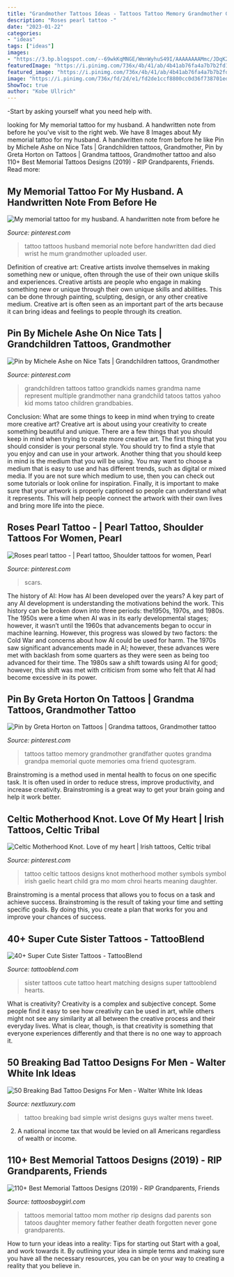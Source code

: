 ```yaml
---
title: "Grandmother Tattoos Ideas - Tattoos Tattoo Memory Grandmother Grandfather Quotes Grandma Grandpa Memorial Quote Memories Oma Friend Quotesgram"
description: "Roses pearl tattoo -"
date: "2023-01-22"
categories:
- "ideas"
tags: ["ideas"]
images:
- "https://3.bp.blogspot.com/--69wkKqMNGE/WmnWyhuS49I/AAAAAAAAMmc/JDqK2kfJD_ERS23ar3cOV_lBkGndlUtlQCLcBGAs/s1600/mother%2Bmemorial%2Btattoos.JPG"
featuredImage: "https://i.pinimg.com/736x/4b/41/ab/4b41ab76fa4a7b7b2fd196403f9d9bf5--grandchildren-grandkids.jpg"
featured_image: "https://i.pinimg.com/736x/4b/41/ab/4b41ab76fa4a7b7b2fd196403f9d9bf5--grandchildren-grandkids.jpg"
image: "https://i.pinimg.com/736x/fd/2d/e1/fd2de1ccf8800cc0d36f738701edbb27.jpg"
ShowToc: true
author: "Kobe Ullrich"
---
```



-Start by asking yourself what you need help with.

	

		
looking for My memorial tattoo for my husband. A handwritten note from before he you've visit to the right web. We have 8 Images about My memorial tattoo for my husband. A handwritten note from before he like Pin by Michele Ashe on Nice Tats | Grandchildren tattoos, Grandmother, Pin by Greta Horton on Tattoos | Grandma tattoos, Grandmother tattoo and also 110+ Best Memorial Tattoos Designs (2019) - RIP Grandparents, Friends. Read more:
		
    
## My Memorial Tattoo For My Husband. A Handwritten Note From Before He

<img loading=lazy src="https://i.pinimg.com/736x/b3/5e/6c/b35e6c692cc1bf5ab80b311de43eed63--my-grandmother-grandmothers.jpg?b=t" onerror="this.onerror=null;this.src='https://tse4.mm.bing.net/th?id=OIP.1dCmCPd9i0ZUq2IKBqjP5QHaJ4&amp;pid=15.1';" alt="My memorial tattoo for my husband. A handwritten note from before he">

_Source: pinterest.com_

>tattoo tattoos husband memorial note before handwritten dad died wrist he mum grandmother uploaded user. 

	

Definition of creative art: Creative artists involve themselves in making something new or unique, often through the use of their own unique skills and experiences.
Creative artists are people who engage in making something new or unique through their own unique skills and abilities. This can be done through painting, sculpting, design, or any other creative medium. Creative art is often seen as an important part of the arts because it can bring ideas and feelings to people through its creation.

    
## Pin By Michele Ashe On Nice Tats | Grandchildren Tattoos, Grandmother

<img loading=lazy src="https://i.pinimg.com/736x/4b/41/ab/4b41ab76fa4a7b7b2fd196403f9d9bf5--grandchildren-grandkids.jpg" onerror="this.onerror=null;this.src='https://tse1.mm.bing.net/th?id=OIP.GRjFRrFDEiDxjdv6rQKK9gHaJv&amp;pid=15.1';" alt="Pin by Michele Ashe on Nice Tats | Grandchildren tattoos, Grandmother">

_Source: pinterest.com_

>grandchildren tattoos tattoo grandkids names grandma name represent multiple grandmother nana grandchild tatoos tattos yahoo kid moms tatoo children grandbabies. 

	

Conclusion: What are some things to keep in mind when trying to create more creative art?
Creative art is about using your creativity to create something beautiful and unique. There are a few things that you should keep in mind when trying to create more creative art. The first thing that you should consider is your personal style. You should try to find a style that you enjoy and can use in your artwork. Another thing that you should keep in mind is the medium that you will be using. You may want to choose a medium that is easy to use and has different trends, such as digital or mixed media. If you are not sure which medium to use, then you can check out some tutorials or look online for inspiration. Finally, it is important to make sure that your artwork is properly captioned so people can understand what it represents. This will help people connect the artwork with their own lives and bring more life into the piece.

    
## Roses Pearl Tattoo - | Pearl Tattoo, Shoulder Tattoos For Women, Pearl

<img loading=lazy src="https://i.pinimg.com/736x/fd/2d/e1/fd2de1ccf8800cc0d36f738701edbb27.jpg" onerror="this.onerror=null;this.src='https://tse4.mm.bing.net/th?id=OIP.iYBw5RwWHqAFMtepoEcbhQHaHa&amp;pid=15.1';" alt="Roses pearl tattoo - | Pearl tattoo, Shoulder tattoos for women, Pearl">

_Source: pinterest.com_

>scars. 

	

The history of AI: How has AI been developed over the years?
A key part of any AI development is understanding the motivations behind the work. This history can be broken down into three periods: the1950s, 1970s, and 1980s. The 1950s were a time when AI was in its early developmental stages; however, it wasn’t until the 1960s that advancements began to occur in machine learning. However, this progress was slowed by two factors: the Cold War and concerns about how AI could be used for harm. The 1970s saw significant advancements made in AI; however, these advances were met with backlash from some quarters as they were seen as being too advanced for their time. The 1980s saw a shift towards using AI for good; however, this shift was met with criticism from some who felt that AI had become excessive in its power.

    
## Pin By Greta Horton On Tattoos | Grandma Tattoos, Grandmother Tattoo

<img loading=lazy src="https://i.pinimg.com/736x/6a/b6/d5/6ab6d5b3fcf566ad31807393a704da4c--grandfather-quotes-grandfather-memorial-tattoos.jpg" onerror="this.onerror=null;this.src='https://tse1.mm.bing.net/th?id=OIP.9o7IXUqq-FkMO9NxC2XxfwHaEb&amp;pid=15.1';" alt="Pin by Greta Horton on Tattoos | Grandma tattoos, Grandmother tattoo">

_Source: pinterest.com_

>tattoos tattoo memory grandmother grandfather quotes grandma grandpa memorial quote memories oma friend quotesgram. 

	

Brainstroming is a method used in mental health to focus on one specific task. It is often used in order to reduce stress, improve productivity, and increase creativity. Brainstroming is a great way to get your brain going and help it work better.

    
## Celtic Motherhood Knot. Love Of My Heart | Irish Tattoos, Celtic Tribal

<img loading=lazy src="https://i.pinimg.com/736x/b9/09/e7/b909e7b82af2672c81253e3de0c7ac62--celtic-motherhood-tattoo-motherhood-tattoos.jpg" onerror="this.onerror=null;this.src='https://tse1.mm.bing.net/th?id=OIP.NNtrGnXHCJErgq61L_jtwAHaIk&amp;pid=15.1';" alt="Celtic Motherhood Knot. Love of my heart | Irish tattoos, Celtic tribal">

_Source: pinterest.com_

>tattoo celtic tattoos designs knot motherhood mother symbols symbol irish gaelic heart child gra mo mom chroi hearts meaning daughter. 

	

Brainstroming is a mental process that allows you to focus on a task and achieve success. Brainstroming is the result of taking your time and setting specific goals. By doing this, you create a plan that works for you and improve your chances of success.

    
## 40+ Super Cute Sister Tattoos - TattooBlend

<img loading=lazy src="https://tattooblend.com/wp-content/uploads/2016/04/sister-tattoo-designs-8.jpg" onerror="this.onerror=null;this.src='https://tse3.mm.bing.net/th?id=OIP.ld9JtxwV85YITYMoEFvFNwHaHa&amp;pid=15.1';" alt="40+ Super Cute Sister Tattoos - TattooBlend">

_Source: tattooblend.com_

>sister tattoos cute tattoo heart matching designs super tattooblend hearts. 

	

What is creativity?
Creativity is a complex and subjective concept. Some people find it easy to see how creativity can be used in art, while others might not see any similarity at all between the creative process and their everyday lives. What is clear, though, is that creativity is something that everyone experiences differently and that there is no one way to approach it.

    
## 50 Breaking Bad Tattoo Designs For Men - Walter White Ink Ideas

<img loading=lazy src="http://nextluxury.com/wp-content/uploads/small-simple-guys-breaking-bad-wrist-tattoo-design-ideas-for-men.jpg" onerror="this.onerror=null;this.src='https://tse4.mm.bing.net/th?id=OIP.fjsjT656Lv5prjsMe4nbuQHaHz&amp;pid=15.1';" alt="50 Breaking Bad Tattoo Designs For Men - Walter White Ink Ideas">

_Source: nextluxury.com_

>tattoo breaking bad simple wrist designs guys walter mens tweet. 

	

2. A national income tax that would be levied on all Americans regardless of wealth or income.

    
## 110+ Best Memorial Tattoos Designs (2019) - RIP Grandparents, Friends

<img loading=lazy src="https://3.bp.blogspot.com/--69wkKqMNGE/WmnWyhuS49I/AAAAAAAAMmc/JDqK2kfJD_ERS23ar3cOV_lBkGndlUtlQCLcBGAs/s1600/mother%2Bmemorial%2Btattoos.JPG" onerror="this.onerror=null;this.src='https://tse2.mm.bing.net/th?id=OIP.qyPpTpDm5FLpgwKyRgJ3DQHaHX&amp;pid=15.1';" alt="110+ Best Memorial Tattoos Designs (2019) - RIP Grandparents, Friends">

_Source: tattoosboygirl.com_

>tattoos memorial tattoo mom mother rip designs dad parents son tatoos daughter memory father feather death forgotten never gone grandparents. 

	

How to turn your ideas into a reality: Tips for starting out
Start with a goal, and work towards it. By outlining your idea in simple terms and making sure you have all the necessary resources, you can be on your way to creating a reality that you believe in.

